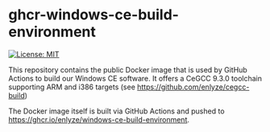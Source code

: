 # ghcr-windows-ce-build-environment

[![License: MIT](https://img.shields.io/badge/License-MIT-yellow.svg)](https://opensource.org/licenses/MIT)

This repository contains the public Docker image that is used by GitHub Actions to build our Windows CE software.
It offers a CeGCC 9.3.0 toolchain supporting ARM and i386 targets (see https://github.com/enlyze/cegcc-build)

The Docker image itself is built via GitHub Actions and pushed to https://ghcr.io/enlyze/windows-ce-build-environment.
